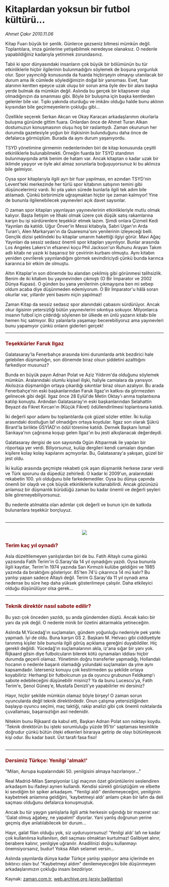 # Kitaplardan yoksun bir futbol kültürü...

*Ahmet Çakır 2010.11.06*

<td class="news-spot">
<p>Kitap Fuarı büyük bir şenlik. Günlerce gezseniz bitmesi mümkün değil. Toplantılara, imza günlerine yetişebilmek neredeyse olanaksız. O nedenle yapabildiğiniz kadarıyla yetinmek zorundasınız.</p>
<p><p>Tabii ki spor dünyasındaki insanların çok büyük bir bölümünün bu tür etkinliklerle hiçbir ilgilerinin bulunmadığını söylemek de boşuna yorgunluk olur. Spor yayıncılığı konusunda da fuarda hiçbirşeyin olmayışı utanılacak bir durum ama ilk cümlede söylediğimizin doğal bir yansıması. Evet, fuar alanının kentten epeyce uzak oluşu bir sorun ama öyle dev bir alanı başka yerde bulmak da mümkün değil. Aslında bu gerçek bir kitapsever olup olmadığınızın da sınanması gibi. Böyle bir buluşma için başka kentlerden gelenler bile var. Tıpkı yakında oturduğu ve imkânı olduğu halde bunu aklının kıyısından bile geçirmeyenlerin çokluğu gibi...
<p>Özellikle seçerek Serkan Akcan ve Okay Karacan arkadaşlarımın okurlarla buluşma gününde gittim fuara. Onlardan önce de Ahmet Turan Alkan dostumuzun konuşmasının oluşu hoş bir raslantıydı. Zaman okurunun her durumda gazetesiyle yoğun bir ilişkisinin bulunduğunu daha önce de defalarca görmüştüm. Burada da aynı durum yaşanıyordu.
<p>TSYD yönetimine girmemin nedenlerinden biri de kitap konusunda çeşitli etkinliklerle bulunabilmekti. Örneğin fuarda bir TSYD standının bulunmayışında artık benim de hatam var. Ancak kitaptan o kadar uzak bir iklimde yaşıyor ve öyle akıl almaz sorunlarla boğuşuyorsunuz ki bu aklınıza bile gelmiyor.
<p>Oysa spor kitaplarıyla ilgili ayrı bir fuar yapılması, en azından TSYD'nin Levent'teki merkezinde her türlü spor kitabının satışının temini gibi düşüncelerimiz vardı. İki yıla yakın sürede bunlarla ilgili tek adım bile atılamadı. Çünkü birbirimizle uğraşmaktan hiçbir işe zaman kalmıyor! Yine de bununla ilgilenebilecek yayınevleri açık davet saysınlar.
<p>O zaman spor kitapları yayınlayan yayınevlerinin etkinlikleriyle mutlu olmak kalıyor. Başta İletişim ve İthaki olmak üzere çok düşük satış rakamlarına karşın bu işi sürdürenlere teşekkür etmek lazım. Şimdi onlara Çizmeli Kedi Yayınları da katıldı. Uğur Önver'in Messi kitabıyla, Sabri Ugan'ın Arda Turan'ı, Alen Markaryan'ın da Quaresma'sını yenilerinin izleyeceği belli. Gençlik dizisi şeklindeki bu kitaplar umarım hakettiği ilgiyi görür. Mavi Ağaç Yayınları da sessiz sedasız önemli spor kitapları yayınlıyor. Bunlar arasında Los Angeles Lakers'ın efsanevi koçu Phil Jackson'un Ruhunu Arayan Takım adlı kitabı ne yazık ki başarısız bir çevirinin kurbanı olmuştu. Aynı kitabın yeniden çevrilerek yayınlandığını görmek sevindiriciydi çünkü bunda karınca kararınca bir etkim de olmuştu.
<p>Altın Kitaplar'ın son dönemde bu alandan çekilmiş gibi görünmesi talihsizlik. Benim de iki kitabım bu yayınevinden çıkmıştı (O Bir İmparator ve 2002 Dünya Kupası). O günden bu yana yenilerinin çıkmayışına ben mi sebep oldum acaba diye düşünmeden edemiyorum. O Bir İmparator'u hâlâ soran okurlar var, yıllardır yeni basımı niçin yapılmaz!
<p>Zaman Kitap da sessiz sedasız spor alanındaki çabasını sürdürüyor. Ancak okur ilgisinin yetersizliği bütün yayınevlerini sıkıntıya sokuyor. Milyonlarca insanın futbol için çıldırdığı söylenen bir ülkede en ünlü yazarın kitabı bile hemen hiç satmıyor. Biz yalanlarla yaşamayı becerebiliyoruz ama yayınevleri bunu yapamıyor çünkü onların giderleri gerçek!
<p>
<hr/>
<h3><font color="#800000">Teşekkürler Faruk Ilgaz
</font></h3>
<p>Galatasaray'la Fenerbahçe arasında kimi durumlarda artık bezdirici hale gelebilen düşmanlığın, son dönemde biraz olsun şiddetini azalttığını farkediyor musunuz?
<p>Bunda en büyük payın Adnan Polat ve Aziz Yıldırım'da olduğunu söylemek mümkün. Aralarındaki olumlu kişisel ilişki, haliyle camialara da yansıyor. Akılsızca düşmanlığın ortaya çıkardığı sıkıntılar biraz olsun azalıyor. Bu arada Fenerbahçe'nin eski başkanlarından Faruk Ilgaz'ın katkısı da görmezden gelinecek gibi değil. Ilgaz önce 28 Eylül'de Metin Oktay'ı anma toplantısına katılıp konuştu. Ardından Galatasaray'ın eski başkanlarından Selahattin Beyazıt da Fikret Kırcan'ın (Küçük Fikret) ödüllendirilmesi toplantısına katıldı.
<p>İki değerli spor adamı bu toplantılarda çok güzel sözler ettiler. İki kulüp arasındaki dostluğun laf olmadığını ortaya koydular. Ilgaz son olarak Şükrü Birant'la birlikte GSYİAD'ın ödül törenine katıldı. Dernek Başkanı İsmail Sarıkaya'nın çağrısına koşup gelen Ilgaz'ın bu jesti alkışlanacak değerdeydi.
<p>Galatasaray dergisi de son sayısında Ogün Altıparmak ile yapılan bir röportaja yer verdi. Biliyorsunuz, kulüp dergileri kendi camiaları dışından kişilere kolay kolay kapılarını açmıyorlar. Bu, Galatasaray'a yakışan, güzel bir jest oldu.
<p>İki kulüp arasında geçmişte rekabeti çok aşan düşmanlık herkese zarar verdi ve Türk sporunu da düpedüz zehirledi. O kadar ki 2009'un, aralarındaki rekabetin 100. yılı olduğunu bile farkedemediler. Oysa bu dünya çapında önemli bir olaydı ve çok büyük etkinliklerle kutlanabilirdi. Ancak gözünüzü anlamsız bir düşmanlık bürüdüğü zaman bu kadar önemli ve değerli şeyleri bile göremeyebiliyorsunuz.
<p>Bu nedenle atılmakta olan adımlar çok değerli ve bunun için de katkıda bulunanlara teşekkür borçluyuz.

<br/>
 <hr/>
<h3 align="center">
<img border="0" src="http://web.archive.org/web/20101201021744im_/http://medya.zaman.com.tr/2010/11/06/terim.jpg"/></h3>
<h3><font color="#800000">Terim kaç yıl oynadı?
</font></h3>
<p>Asla düzeltilemeyen yanlışlardan biri de bu. Fatih Altaylı cuma günkü yazısında Fatih Terim'in G.Saray'da 14 yıl oynadığını yazdı. Oysa bununla ilgili kayıtlar, Terim'in 1974 yazında Sarı Kırmızılı kulübe geldiğini ve 1985 yazında da bıraktığını gösteriyor. 85'ten 74'ü çıkarınca 14 mü kalır? Bu yanlışı yapan sadece Altaylı değil. Terim G.Saray'da 11 yıl oynadı ama nedense bu süre hep daha yüksek gösterilmeye çalışılır. Daha etkileyici olduğu düşünülüyor olsa gerek...
<p>
<hr/>
<h3><font color="#800000">Teknik direktör nasıl sabote edilir?
</font></h3>
<p>Bu yazı çok önceden yazıldı, şu anda gündemden düştü. Ancak kalıcı bir yanı da yok değil. O nedenle minik bir özetini aktarmakla yetineceğim.
<p>Aslında M.Yücedağ'ın suçlamaları, gündem yoğunluğu nedeniyle pek yankı yapmadı. İyi de oldu. Buna karşın GS 2. Başkanı M. Helvacı gibi ciddiyetiyle tanınmış kişiler bile bununla ilgili görüş açıklama gereğini duyabildiler. Hiç gerekli değildi. Yücedağ'ın suçlamalarının akla, iz'ana sığar bir yanı yok. Rijkaard gitsin diye futbolcuların bilerek kötü oynamaları iddiası hiçbir durumda geçerli olamaz. Yönetimin doğru transferler yapmadığı, Hollandalı hocanın o nedenle başarılı olamadığı yolundaki suçlamaları da yine aynı kapsamdadır. İsterseniz konuyu çok kestirmeden şu şekilde ortaya koyabiliriz: Herhangi bir futbolcunun ya da oyuncu grubunun Feldkamp'ı sabote edebileceğini düşünebilir misiniz? Ya da bunu Lucescu'ya, Fatih Terim'e, Şenol Güneş'e, Mustafa Denizli'ye yapabilirler mi dersiniz?
<p>Hayır, hiçbir şekilde mümkün olamaz böyle birşey! O zaman sorun oyuncularda değil teknik direktördedir. Onun çalışma yetersizliğinden başlayıp oyuncu seçimi, maç taktiği, rakip analizi gibi çok önemli noktalarda çuvallaması, başarısızlığın asıl nedenidir.
<p>Nitekim bunu Rijkaard da kabul etti, Başkan Adnan Polat son noktayı koydu. 'Teknik direktörün bu işteki sorumluluğu yüzde 95'tir' saptaması kesinlikle doğrudur çünkü bütün öteki etkenleri biraraya getirip de olayı bütünleyecek kişi odur. Bu kadar basit. Üst tarafı fasa fiso!
<br/>
 <hr/>
<h3><font color="#800000">Dersimiz Türkçe: Yenilgi 'almak!'
</font></h3>
<p>"Milan, Avrupa kupalarındaki 50. yenilgisini almaya hazırlanıyor..."
<p>Real Madrid-Milan Şampiyonlar Ligi maçının özet görüntülerini seslendiren arkadaşım bu ifadeyi aynen kullandı. Kendisi sürekli görüştüğüm ve elbette ki sevdiğim bir spiker arkadaşım. "Yenilgi aldı" denilemeyeceğini, yenilginin kaybetmek anlamına geldiğini, 'kaybetmeyi aldı' anlamı çıkan bir lafın da deli saçması olduğunu defalarca konuşmuştuk.
<p>Ancak bu tür yaygın yanlışlarla ilgili artık herkesin sığındığı bir mazeret var: 'Galat olmuş ağabey, ne yapalım!' diyorlar. Yani yanlış doğrunun yerine geçmiş diye anlatılabilecek bir durum...
<p>Hayır, galat filan olduğu yok, siz uyduruyorsunuz! 'Yenilgi aldı' lafı ne kadar çok kullanılırsa kullanılsın, deli saçması olmaktan kurtulmaz! Galibiyet alınır, berabere kalınır, yenilgiye uğranılır. Anadilinizi doğru kullanmayı önemsiyorsanız, budur! Yoksa Allah selamet versin...
<p>Aslında yayınlarda dünya kadar Türkçe yanlışı yapılıyor ama içlerinde en bıktırıcı olanı bu! "Kaybetmeyi aldım" denilemeyeceğini bile düşünmeyen arkadaşlarımızın çokluğu insanı bezdiriyor.
<p></p>
<a href="http://web.archive.org/web/20101201021744/mailto:a.cakir@zaman.com.tr">
</a></p></p></p></p></p></p></p></p></p></p></p></p></p></p></p></p></p></p></p></p></p></p></p></p></p></p></td>

Kaynak: [zaman.com.tr](http://zaman.com.tr/yazar.do?yazino=1049482), [web.archive.org (arşiv bağlantısı)](http://web.archive.org/web/20101201021744/http://zaman.com.tr/yazar.do?yazino=1049482)
